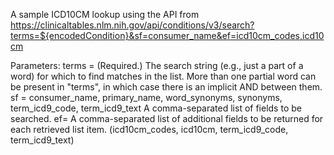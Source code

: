 A sample ICD10CM lookup using the API from https://clinicaltables.nlm.nih.gov/api/conditions/v3/search?terms=${encodedCondition}&sf=consumer_name&ef=icd10cm_codes,icd10cm

Parameters:
terms	=	(Required.) The search string (e.g., just a part of a word) for which to find matches in the list. More than one partial word can be present in "terms", in which case there is an implicit AND between them.
sf = consumer_name, primary_name, word_synonyms, synonyms, term_icd9_code, term_icd9_text	A comma-separated list of fields to be searched.
ef=	A comma-separated list of additional fields to be returned for each retrieved list item. (icd10cm_codes, icd10cm, term_icd9_code, term_icd9_text)
